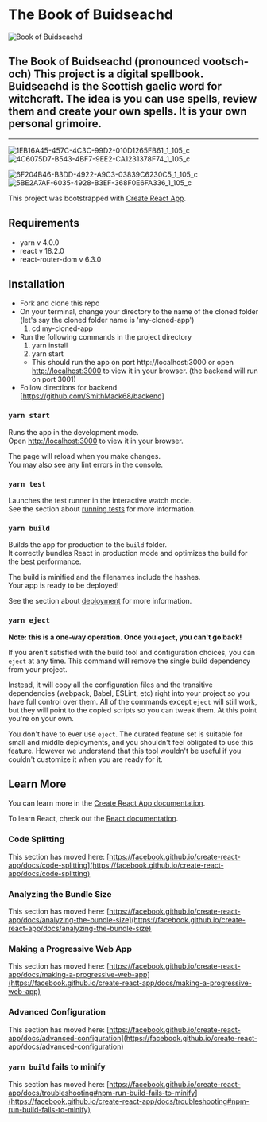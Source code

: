# The Book of Buidseachd
![Book of Buidseachd](https://github.com/user-attachments/assets/401b4621-9a7e-4b04-9384-0335b1ecf474)

The Book of Buidseachd (pronounced vootsch-och)
    This project is a digital spellbook. Buidseachd is the Scottish gaelic word for witchcraft.
    The idea is you can use spells, review them and create your own spells.
    It is your own personal grimoire.
-------
-------
![1EB16A45-457C-4C3C-99D2-010D1265FB61_1_105_c](https://github.com/user-attachments/assets/26ae568b-b6d0-44e5-b98e-688772f5caf9)
![4C6075D7-B543-4BF7-9EE2-CA1231378F74_1_105_c](https://github.com/user-attachments/assets/b9278b6f-fa80-4e54-b5bd-bad345f92b94)

![6F204B46-B3DD-4922-A9C3-03839C6230C5_1_105_c](https://github.com/user-attachments/assets/8df7063d-9d40-432e-8d90-97dd1e654b04)
![5BE2A7AF-6035-4928-B3EF-368F0E6FA336_1_105_c](https://github.com/user-attachments/assets/829c758f-7b9e-419a-b3d3-394ce115a525)






This project was bootstrapped with [Create React App](https://github.com/facebook/create-react-app).


## Requirements

* yarn v 4.0.0
* react v 18.2.0
* react-router-dom v 6.3.0

## Installation 

* Fork and clone this repo
* On your terminal, change your directory to the name of the cloned folder (let's say the cloned folder name is 'my-cloned-app') 
    1. cd my-cloned-app
* Run the following commands in the project directory
    1. yarn install
    2. yarn start
    * This should run the app on port http://localhost:3000 or open [http://localhost:3000](http://localhost:3000) to view it in your browser.
    (the backend will run on port 3001)
* Follow directions for backend [https://github.com/SmithMack68/backend]





### `yarn start`
Runs the app in the development mode.\
Open [http://localhost:3000](http://localhost:3000) to view it in your browser.

The page will reload when you make changes.\
You may also see any lint errors in the console.

### `yarn test`

Launches the test runner in the interactive watch mode.\
See the section about [running tests](https://facebook.github.io/create-react-app/docs/running-tests) for more information.

### `yarn build`

Builds the app for production to the `build` folder.\
It correctly bundles React in production mode and optimizes the build for the best performance.

The build is minified and the filenames include the hashes.\
Your app is ready to be deployed!

See the section about [deployment](https://facebook.github.io/create-react-app/docs/deployment) for more information.

### `yarn eject`

**Note: this is a one-way operation. Once you `eject`, you can't go back!**

If you aren't satisfied with the build tool and configuration choices, you can `eject` at any time. This command will remove the single build dependency from your project.

Instead, it will copy all the configuration files and the transitive dependencies (webpack, Babel, ESLint, etc) right into your project so you have full control over them. All of the commands except `eject` will still work, but they will point to the copied scripts so you can tweak them. At this point you're on your own.

You don't have to ever use `eject`. The curated feature set is suitable for small and middle deployments, and you shouldn't feel obligated to use this feature. However we understand that this tool wouldn't be useful if you couldn't customize it when you are ready for it.

## Learn More
You can learn more in the [Create React App documentation](https://facebook.github.io/create-react-app/docs/getting-started).

To learn React, check out the [React documentation](https://reactjs.org/).

### Code Splitting

This section has moved here: [https://facebook.github.io/create-react-app/docs/code-splitting](https://facebook.github.io/create-react-app/docs/code-splitting)

### Analyzing the Bundle Size

This section has moved here: [https://facebook.github.io/create-react-app/docs/analyzing-the-bundle-size](https://facebook.github.io/create-react-app/docs/analyzing-the-bundle-size)

### Making a Progressive Web App

This section has moved here: [https://facebook.github.io/create-react-app/docs/making-a-progressive-web-app](https://facebook.github.io/create-react-app/docs/making-a-progressive-web-app)

### Advanced Configuration

This section has moved here: [https://facebook.github.io/create-react-app/docs/advanced-configuration](https://facebook.github.io/create-react-app/docs/advanced-configuration)


### `yarn build` fails to minify

This section has moved here: [https://facebook.github.io/create-react-app/docs/troubleshooting#npm-run-build-fails-to-minify](https://facebook.github.io/create-react-app/docs/troubleshooting#npm-run-build-fails-to-minify)
